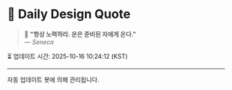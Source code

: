
# 📘 Daily Design Quote

> 💬 **"항상 노력하라. 운은 준비된 자에게 온다."**  
> — *Seneca*

⏳ 업데이트 시간: 2025-10-16 10:24:12 (KST)

---

자동 업데이트 봇에 의해 관리됩니다.
